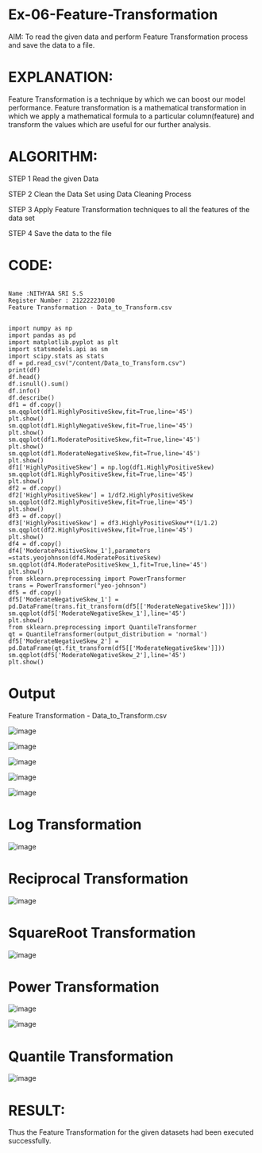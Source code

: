 # Ex-06-Feature-Transformation
AIM:
To read the given data and perform Feature Transformation process and save the data to a file.

# EXPLANATION:
Feature Transformation is a technique by which we can boost our model performance. Feature transformation is a mathematical transformation in which we apply a mathematical formula to a particular column(feature) and transform the values which are useful for our further analysis.

# ALGORITHM:
STEP 1
Read the given Data

STEP 2
Clean the Data Set using Data Cleaning Process

STEP 3
Apply Feature Transformation techniques to all the features of the data set

STEP 4
Save the data to the file


# CODE:

```

Name :NITHYAA SRI S.S
Register Number : 212222230100
Feature Transformation - Data_to_Transform.csv


import numpy as np
import pandas as pd
import matplotlib.pyplot as plt
import statsmodels.api as sm
import scipy.stats as stats
df = pd.read_csv("/content/Data_to_Transform.csv")
print(df)
df.head()
df.isnull().sum()
df.info()
df.describe()
df1 = df.copy()
sm.qqplot(df1.HighlyPositiveSkew,fit=True,line='45')
plt.show()
sm.qqplot(df1.HighlyNegativeSkew,fit=True,line='45')
plt.show()
sm.qqplot(df1.ModeratePositiveSkew,fit=True,line='45')
plt.show()
sm.qqplot(df1.ModerateNegativeSkew,fit=True,line='45')
plt.show()
df1['HighlyPositiveSkew'] = np.log(df1.HighlyPositiveSkew)
sm.qqplot(df1.HighlyPositiveSkew,fit=True,line='45')
plt.show()
df2 = df.copy()
df2['HighlyPositiveSkew'] = 1/df2.HighlyPositiveSkew
sm.qqplot(df2.HighlyPositiveSkew,fit=True,line='45')
plt.show()
df3 = df.copy()
df3['HighlyPositiveSkew'] = df3.HighlyPositiveSkew**(1/1.2)
sm.qqplot(df2.HighlyPositiveSkew,fit=True,line='45')
plt.show()
df4 = df.copy()
df4['ModeratePositiveSkew_1'],parameters =stats.yeojohnson(df4.ModeratePositiveSkew)
sm.qqplot(df4.ModeratePositiveSkew_1,fit=True,line='45')
plt.show()
from sklearn.preprocessing import PowerTransformer 
trans = PowerTransformer("yeo-johnson")
df5 = df.copy()
df5['ModerateNegativeSkew_1'] = pd.DataFrame(trans.fit_transform(df5[['ModerateNegativeSkew']]))
sm.qqplot(df5['ModerateNegativeSkew_1'],line='45')
plt.show()
from sklearn.preprocessing import QuantileTransformer
qt = QuantileTransformer(output_distribution = 'normal')
df5['ModerateNegativeSkew_2'] = pd.DataFrame(qt.fit_transform(df5[['ModerateNegativeSkew']]))
sm.qqplot(df5['ModerateNegativeSkew_2'],line='45')
plt.show()

```

# Output

Feature Transformation - Data_to_Transform.csv

![image](https://user-images.githubusercontent.com/119122478/234178019-7e05c65b-ed99-4e46-bf50-1b84a93fe0ba.png)

![image](https://user-images.githubusercontent.com/119122478/234178099-c6dd8a0b-2bd0-46dc-89b0-858f6dda90a8.png)

![image](https://user-images.githubusercontent.com/119122478/234178176-b027859e-2f71-4924-9baa-4fa619075679.png)

![image](https://user-images.githubusercontent.com/119122478/234178247-311eaaf0-475b-4fc9-9cb7-001af41da8fe.png)

![image](https://user-images.githubusercontent.com/119122478/234178367-0bf71825-9b22-4366-8079-efa0b9963b21.png)

# Log Transformation

![image](https://user-images.githubusercontent.com/119122478/234178512-67e6e180-ed44-476c-824a-da68fc4702b1.png)

# Reciprocal Transformation


![image](https://user-images.githubusercontent.com/119122478/234178642-33922ef4-e794-4d56-87b5-3053c18980a0.png)

# SquareRoot Transformation

![image](https://user-images.githubusercontent.com/119122478/234178775-1c075ce2-09ae-4055-8192-bb7cb8d6b8da.png)

# Power Transformation

![image](https://user-images.githubusercontent.com/119122478/234178882-210574f4-a103-46f4-bab2-26fcd506b1de.png)

![image](https://user-images.githubusercontent.com/119122478/234178951-f79cc66e-2270-4d7c-b1f4-87d4281039c7.png)

# Quantile Transformation

![image](https://user-images.githubusercontent.com/119122478/234179043-01875620-2866-43d8-b4f1-2b4c9c5b56e8.png)

# RESULT:
Thus the Feature Transformation for the given datasets had been executed successfully.







